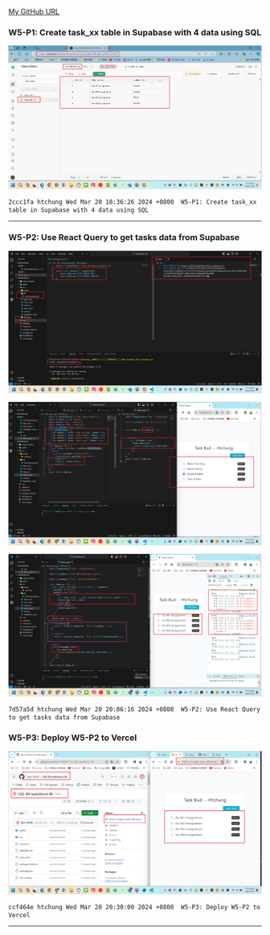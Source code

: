 [My GitHub URL](https://github.com/Alex718296/1122-WP2-2N_69)

### W5-P1: Create task_xx table in Supabase with 4 data using SQL

![](w05-P1.png)

```
2ccc1fa htchung Wed Mar 20 18:36:26 2024 +0800  W5-P1: Create task_xx table in Supabase with 4 data using SQL
```

---

### W5-P2: Use React Query to get tasks data from Supabase

![](w05-P2-1.png)

![](w05-P2-2.png)

![](w05-P2-3.png)

```
7d57a5d htchung Wed Mar 20 20:06:16 2024 +0800  W5-P2: Use React Query to get tasks data from Supabase
```

### W5-P3: Deploy W5-P2 to Vercel

![](w05-P3.png)

```
ccf464e htchung Wed Mar 20 20:30:00 2024 +0800  W5-P3: Deploy W5-P2 to Vercel
```

---
